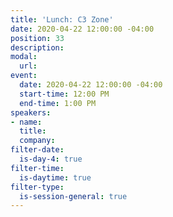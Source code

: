 ```yaml
---
title: 'Lunch: C3 Zone'
date: 2020-04-22 12:00:00 -04:00
position: 33
description: 
modal:
  url: 
event:
  date: 2020-04-22 12:00:00 -04:00
  start-time: 12:00 PM
  end-time: 1:00 PM
speakers:
- name: 
  title: 
  company: 
filter-date:
  is-day-4: true
filter-time:
  is-daytime: true
filter-type:
  is-session-general: true
---
```


